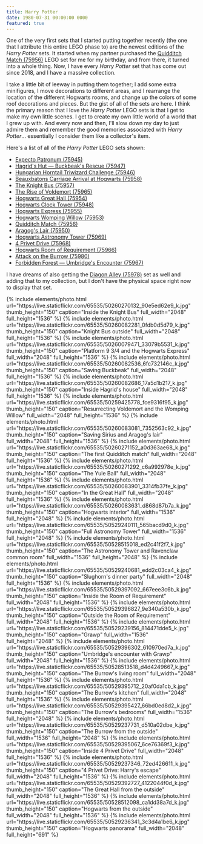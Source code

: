 ```yaml
---
title: Harry Potter
date: 1980-07-31 00:00:00 0000
featured: true
---
```


One of the very first sets that I started putting together recently (the one that I attribute this entire LEGO phase to) are the newest editions of the _Harry Potter_ sets. It started when my partner purchased the [Quidditch Match (75956)](https://www.lego.com/en-us/product/quidditch-match-75956) LEGO set for me for my birthday, and from there, it turned into a whole thing. Now, I have every _Harry Potter_ set that has come out since 2018, and I have a massive collection.

I take a little bit of leeway in putting them together; I add some extra minifigures, I move decorations to different areas, and I rearrange the location of the different Hogwarts rooms, and change up the colors of some roof decorations and pieces. But the gist of all of the sets are here. I think the primary reason that I love the _Harry Potter_ LEGO sets is that I get to make my own little scenes. I get to create my own little world of a world that I grew up with. And every now and then, I'll slow down my day to just admire them and remember the good memories associated with _Harry Potter_... essentially I consider them like a collector's item.

Here's a list of all of the _Harry Potter_ LEGO sets shown:

* [Expecto Patronum (75945)](https://www.lego.com/en-us/product/expecto-patronum-75945)
* [Hagrid's Hut — Buckbeak's Rescue (75947)](https://www.lego.com/en-us/product/hagrid-s-hut-buckbeak-s-rescue-75947)
* [Hungarian Horntail Triwizard Challenge (75946)](https://www.lego.com/en-us/product/hungarian-horntail-triwizard-challenge-75946)
* [Beauxbatons Carriage Arrival at Hogwarts (75958)](https://www.lego.com/en-us/product/beauxbatons-carriage-arrival-at-hogwarts-75958)
* [The Knight Bus (75957)](https://www.lego.com/en-us/product/the-knight-bus-75957)
* [The Rise of Voldemort (75965)](https://www.lego.com/en-us/product/the-rise-of-voldemort-75965)
* [Hogwarts Great Hall (75954)](https://www.lego.com/en-us/product/hogwarts-great-hall-75954)
* [Hogwarts Clock Tower (75948)](https://www.lego.com/en-us/product/hogwarts-clock-tower-75948)
* [Hogwarts Express (75955)](https://www.lego.com/en-us/product/hogwarts-express-75955)
* [Hogwarts Womping Willow (75953)](https://www.lego.com/en-us/product/hogwarts-whomping-willow-75953)
* [Quidditch Match (75956)](https://www.lego.com/en-us/product/quidditch-match-75956)
* [Aragog's Lair (75950)](https://www.lego.com/en-us/product/aragog-s-lair-75950)
* [Hogwarts Astronomy Tower (75969)](https://www.lego.com/en-us/product/hogwarts-astronomy-tower-75969)
* [4 Privet Drive (75968)](https://www.lego.com/en-us/product/4-privet-drive-75968)
* [Hogwarts Room of Requirement (75966)](https://www.lego.com/en-us/product/hogwarts-room-of-requirement-75966)
* [Attack on the Burrow (75980)](https://www.lego.com/en-us/product/attack-on-the-burrow-75980)
* [Forbidden Forest — Umbridge's Encounter (75967)](https://www.lego.com/en-us/product/forbidden-forest-umbridge-s-encounter-75967)

I have dreams of also getting the [Diagon Alley (75978)](https://www.lego.com/en-us/product/diagon-alley-75978) set as well and adding that to my collection, but I don't have the physical space right now to display that set.

<div class="text-center photoswipe-gallery">
  {% include elements/photo.html
      url="https://live.staticflickr.com/65535/50260270132_90e5ed62e9_k.jpg"
      thumb_height="150" caption="Inside the Knight Bus"
      full_width="2048" full_height="1536"
  %}
  {% include elements/photo.html
      url="https://live.staticflickr.com/65535/50260082281_0fdb0d5d79_k.jpg"
      thumb_height="150" caption="Knight Bus outside"
      full_width="2048" full_height="1536"
  %}
  {% include elements/photo.html
      url="https://live.staticflickr.com/65535/50260079471_33079b5531_k.jpg"
      thumb_height="150" caption="Platform 9 3/4 and the Hogwarts Express"
      full_width="2048" full_height="1536"
  %}
  {% include elements/photo.html
      url="https://live.staticflickr.com/65535/50260082536_6fc732146c_k.jpg"
      thumb_height="150" caption="Saving Buckbeak"
      full_width="2048" full_height="1536"
  %}
  {% include elements/photo.html
      url="https://live.staticflickr.com/65535/50260082686_17a5d1b217_k.jpg"
      thumb_height="150" caption="Inside Hagrid's house"
      full_width="2048" full_height="1536"
  %}
  {% include elements/photo.html
      url="https://live.staticflickr.com/65535/50259425778_fce9316f95_k.jpg"
      thumb_height="150" caption="Resurrecting Voldemort and the Womping Willow"
      full_width="2048" full_height="1536"
  %}
  {% include elements/photo.html
      url="https://live.staticflickr.com/65535/50260083081_7352563c92_k.jpg"
      thumb_height="150" caption="Saving Sirius and Aragog's lair"
      full_width="2048" full_height="1536"
  %}
  {% include elements/photo.html
      url="https://live.staticflickr.com/65535/50260271152_a0d363ae68_k.jpg"
      thumb_height="150" caption="The first Quidditch match"
      full_width="2048" full_height="1536"
  %}
  {% include elements/photo.html
      url="https://live.staticflickr.com/65535/50260271292_c6a992978e_k.jpg"
      thumb_height="150" caption="The Yule Ball"
      full_width="2048" full_height="1536"
  %}
  {% include elements/photo.html
      url="https://live.staticflickr.com/65535/50260083901_3314fb37fe_k.jpg"
      thumb_height="150" caption="In the Great Hall"
      full_width="2048" full_height="1536"
  %}
  {% include elements/photo.html
      url="https://live.staticflickr.com/65535/50260083631_d868d87b7a_k.jpg"
      thumb_height="150" caption="Hogwarts interior"
      full_width="1536" full_height="2048"
  %}
  {% include elements/photo.html
      url="https://live.staticflickr.com/65535/50529240111_565bacd9d0_k.jpg"
      thumb_height="150" caption="Full Astronomy Tower"
      full_width="1536" full_height="2048"
  %}
  {% include elements/photo.html
      url="https://live.staticflickr.com/65535/50528515018_ed2c41f2f7_k.jpg"
      thumb_height="150" caption="The Astronomy Tower and Ravenclaw common room"
      full_width="1536" full_height="2048"
  %}
  {% include elements/photo.html
      url="https://live.staticflickr.com/65535/50529240681_edd2c03ca4_k.jpg"
      thumb_height="150" caption="Slughorn's dinner party"
      full_width="2048" full_height="1536"
  %}
  {% include elements/photo.html
      url="https://live.staticflickr.com/65535/50529397092_667eee3c6b_k.jpg"
      thumb_height="150" caption="Inside the Room of Requirement"
      full_width="2048" full_height="1536"
  %}
  {% include elements/photo.html
      url="https://live.staticflickr.com/65535/50529396827_9e340a530b_k.jpg"
      thumb_height="150" caption="Outside the Room of Requirement"
      full_width="2048" full_height="1536"
  %}
  {% include elements/photo.html
      url="https://live.staticflickr.com/65535/50529239156_814471dde5_k.jpg"
      thumb_height="150" caption="Grawp"
      full_width="1536" full_height="2048"
  %}
  {% include elements/photo.html
      url="https://live.staticflickr.com/65535/50529396302_610970ed7a_k.jpg"
      thumb_height="150" caption="Umbridge's encounter with Grawp"
      full_width="2048" full_height="1536"
  %}
  {% include elements/photo.html
      url="https://live.staticflickr.com/65535/50528513518_d4d4249667_k.jpg"
      thumb_height="150" caption="The Burrow's living room"
      full_width="2048" full_height="1536"
  %}
  {% include elements/photo.html
      url="https://live.staticflickr.com/65535/50529395712_20af0da1cb_k.jpg"
      thumb_height="150" caption="The Burrow's kitchen"
      full_width="2048" full_height="1536"
  %}
  {% include elements/photo.html
      url="https://live.staticflickr.com/65535/50529395427_66bd0ed8d2_k.jpg"
      thumb_height="150" caption="The Burrow's bedrooms"
      full_width="1536" full_height="2048"
  %}
  {% include elements/photo.html
      url="https://live.staticflickr.com/65535/50529237731_d510a02dbe_k.jpg"
      thumb_height="150" caption="The Burrow from the outside"
      full_width="1536" full_height="2048"
  %}
  {% include elements/photo.html
      url="https://live.staticflickr.com/65535/50529395067_6ce76369f3_k.jpg"
      thumb_height="150" caption="Inside 4 Privet Drive"
      full_width="2048" full_height="1536"
  %}
  {% include elements/photo.html
      url="https://live.staticflickr.com/65535/50529237346_72ed426611_k.jpg"
      thumb_height="150" caption="4 Privet Drive: Harry's escape"
      full_width="2048" full_height="1536"
  %}
  {% include elements/photo.html
      url="https://live.staticflickr.com/65535/50529392727_4122044f0d_k.jpg"
      thumb_height="150" caption="The Great Hall from the outside"
      full_width="2048" full_height="1536"
  %}
  {% include elements/photo.html
      url="https://live.staticflickr.com/65535/50528512098_ca1dd38a7d_k.jpg"
      thumb_height="150" caption="Hogwarts from the outside"
      full_width="2048" full_height="1536"
  %}
  {% include elements/photo.html
      url="https://live.staticflickr.com/65535/50529236341_3c3d4a1be6_k.jpg"
      thumb_height="150" caption="Hogwarts panorama"
      full_width="2048" full_height="691"
  %}
</div>
